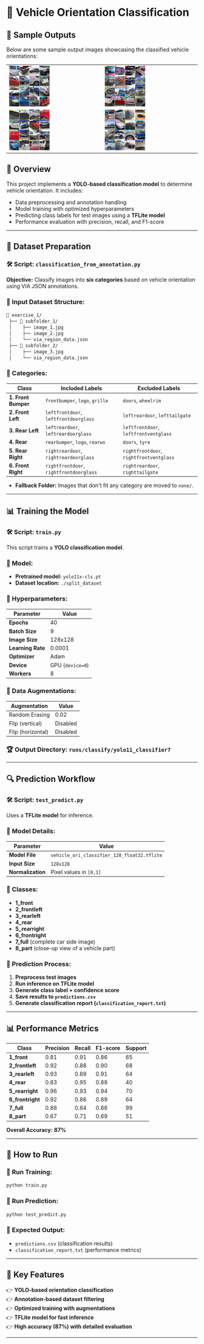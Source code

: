 # 🚗 Vehicle Orientation Classification

## 🌟 Sample Outputs
Below are some sample output images showcasing the classified vehicle orientations:

<!-- <p>
  <img src="sample_outputs/val_batch0_labels.jpg" width="45%" style="padding:5%;">
  <img src="sample_outputs/val_batch1_labels.jpg" width="45%">
</p>

<p>
  <img src="sample_outputs/val_batch2_labels.jpg" width="45%">
  <img src="sample_outputs/val_batch3_labels.jpg" width="45%>
</p> -->

<table>
  <tr>
    <td><img src="sample_outputs/val_batch0_labels.jpg" width="45%"></td>
    <td><img src="sample_outputs/val_batch1_labels.jpg" width="45%"></td>
  </tr>
  <tr>
    <td><img src="sample_outputs/val_batch2_labels.jpg" width="45%"></td>
    <td><img src="sample_outputs/val_batch3_labels.jpg" width="45%"></td>
  </tr>
</table>




## 📌 Overview
This project implements a **YOLO-based classification model** to determine vehicle orientation. It includes:
- Data preprocessing and annotation handling
- Model training with optimized hyperparameters
- Predicting class labels for test images using a **TFLite model**
- Performance evaluation with precision, recall, and F1-score

---

## 📂 Dataset Preparation

### 🛠️ Script: `classification_from_annotation.py`
**Objective:** Classify images into **six categories** based on vehicle orientation using VIA JSON annotations.

### 🔹 Input Dataset Structure:
```
📎 exercise_1/
 ├── 📁 subfolder_1/
 │    ├── image_1.jpg
 │    ├── image_2.jpg
 │    └── via_region_data.json
 ├── 📁 subfolder_2/
 │    ├── image_3.jpg
 │    └── via_region_data.json
```

### 🔹 Categories:
| Class | Included Labels | Excluded Labels |
|--------|----------------|----------------|
| **1. Front Bumper** | `frontbumper`, `logo`, `grille` | `doors`, `wheelrim` |
| **2. Front Left** | `leftfrontdoor`, `leftfrontdoorglass` | `leftreardoor`, `lefttailgate` |
| **3. Rear Left** | `leftreardoor`, `leftreardoorglass` | `leftfrontdoor`, `leftfrontventglass` |
| **4. Rear** | `rearbumper`, `logo`, `rearws` | `doors`, `tyre` |
| **5. Rear Right** | `rightreardoor`, `rightreardoorglass` | `rightfrontdoor`, `rightfrontventglass` |
| **6. Front Right** | `rightfrontdoor`, `rightfrontdoorglass` | `rightreardoor`, `righttailgate` |

- **Fallback Folder:** Images that don't fit any category are moved to `none/`.

---

## 📊 Training the Model

### 🛠️ Script: `train.py`
This script trains a **YOLO classification model**.

### 🔹 Model:
- **Pretrained model:** `yolo11x-cls.pt`
- **Dataset location:** `./split_dataset`

### 🔹 Hyperparameters:
| Parameter | Value |
|-----------|------|
| **Epochs** | 40 |
| **Batch Size** | 9 |
| **Image Size** | 128x128 |
| **Learning Rate** | 0.0001 |
| **Optimizer** | Adam |
| **Device** | GPU (`device=0`) |
| **Workers** | 8 |

### 🔹 Data Augmentations:
| Augmentation | Value |
|-------------|------|
| Random Erasing | 0.02 |
| Flip (vertical) | Disabled |
| Flip (horizontal) | Disabled |

### 🏆 **Output Directory:** `runs/classify/yolo11_classifier7`

---

## 🔍 Prediction Workflow

### 🛠️ Script: `test_predict.py`
Uses a **TFLite model** for inference.

### 🔹 Model Details:
| Parameter | Value |
|-----------|------|
| **Model File** | `vehicle_ori_classifier_128_float32.tflite` |
| **Input Size** | `128x128` |
| **Normalization** | Pixel values in `[0,1]` |

### 🔹 Classes:
- **1_front**
- **2_frontleft**
- **3_rearleft**
- **4_rear**
- **5_rearright**
- **6_frontright**
- **7_full** (complete car side image)
- **8_part** (close-up view of a vehicle part)

### 🔹 Prediction Process:
1. **Preprocess test images**
2. **Run inference on TFLite model**
3. **Generate class label + confidence score**
4. **Save results to `predictions.csv`**
5. **Generate classification report (`classification_report.txt`)**

---

## 📊 Performance Metrics

| Class | Precision | Recall | F1-score | Support |
|--------|-----------|-------|---------|---------|
| **1_front** | 0.81 | 0.91 | 0.86 | 65 |
| **2_frontleft** | 0.92 | 0.88 | 0.90 | 68 |
| **3_rearleft** | 0.93 | 0.89 | 0.91 | 64 |
| **4_rear** | 0.83 | 0.95 | 0.88 | 40 |
| **5_rearright** | 0.96 | 0.93 | 0.94 | 70 |
| **6_frontright** | 0.92 | 0.86 | 0.89 | 64 |
| **7_full** | 0.88 | 0.84 | 0.86 | 99 |
| **8_part** | 0.67 | 0.71 | 0.69 | 51 |

**Overall Accuracy:** **87%**

---

## 🚀 How to Run

### 🔹 Run Training:
```bash
python train.py
```

### 🔹 Run Prediction:
```bash
python test_predict.py
```

### 🔹 Expected Output:
- `predictions.csv` (classification results)
- `classification_report.txt` (performance metrics)

---

## 📌 Key Features
👉 **YOLO-based orientation classification**  
👉 **Annotation-based dataset filtering**  
👉 **Optimized training with augmentations**  
👉 **TFLite model for fast inference**  
👉 **High accuracy (87%) with detailed evaluation**  

---

